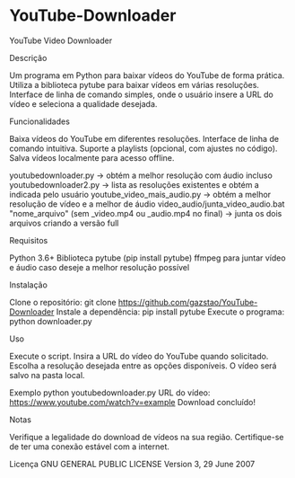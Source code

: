 # YouTube-Downloader
YouTube Video Downloader

Descrição

Um programa em Python para baixar vídeos do YouTube de forma prática. Utiliza a biblioteca pytube para baixar vídeos em várias resoluções. Interface de linha de comando simples, onde o usuário insere a URL do vídeo e seleciona a qualidade desejada.

Funcionalidades

Baixa vídeos do YouTube em diferentes resoluções.
Interface de linha de comando intuitiva.
Suporte a playlists (opcional, com ajustes no código).
Salva vídeos localmente para acesso offline.

youtubedownloader.py -> obtém a melhor resolução com áudio incluso
youtubedownloader2.py -> lista as resoluções existentes e obtém a indicada pelo usuário
youtube_video_mais_audio.py -> obtém a melhor resolução de vídeo e a melhor de áudio
video_audio/junta_video_audio.bat "nome_arquivo" (sem _video.mp4 ou _audio.mp4 no final) -> junta os dois arquivos criando a versão full

Requisitos

Python 3.6+
Biblioteca pytube (pip install pytube)
ffmpeg para juntar vídeo e áudio caso deseje a melhor resolução possível

Instalação

Clone o repositório: git clone https://github.com/gazstao/YouTube-Downloader
Instale a dependência: pip install pytube
Execute o programa: python downloader.py

Uso

Execute o script.
Insira a URL do vídeo do YouTube quando solicitado.
Escolha a resolução desejada entre as opções disponíveis.
O vídeo será salvo na pasta local.

Exemplo
python youtubedownloader.py
URL do vídeo: https://www.youtube.com/watch?v=example
Download concluído!

Notas

Verifique a legalidade do download de vídeos na sua região.
Certifique-se de ter uma conexão estável com a internet.

Licença
GNU GENERAL PUBLIC LICENSE Version 3, 29 June 2007
